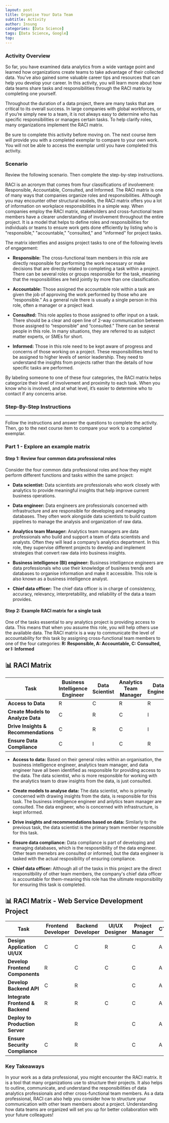 ```yaml
---
layout: post
title: Organise Your Data Team
subtitle: Activity
author: Insung
categories: [Data Science]
tags: [Data Science, Google]
top:
---
```

### Activity Overview

So far, you have examined data analytics from a wide vantage point and learned how organizations create teams to take advantage of their collected data. You’ve also gained some valuable career tips and resources that can help you develop your career. In this activity, you will learn more about how data teams share tasks and responsibilities through the RACI matrix by completing one yourself.

Throughout the duration of a data project, there are many tasks that are critical to its overall success. In large companies with global workforces, or if you’re simply new to a team, it is not always easy to determine who has specific responsibilities or manages certain tasks. To help clarify roles, many organizations implement the RACI matrix.

Be sure to complete this activity before moving on. The next course item will provide you with a completed exemplar to compare to your own work. You will not be able to access the exemplar until you have completed this activity. 

### Scenario
Review the following scenario. Then complete the step-by-step instructions.

RACI is an acronym that comes from four classifications of involvement: Responsible, Accountable, Consulted, and Informed. The RACI matrix is one of many ways that companies organize roles and responsibilities. Although you may encounter other structural models, the RACI matrix offers you a lot of information on workplace responsibilities in a simple way. When companies employ the RACI matrix, stakeholders and cross-functional team members have a clearer understanding of involvement throughout the entire project. It is a model that helps to define roles and responsibilities for individuals or teams to ensure work gets done efficiently by listing who is "responsible," "accountable," "consulted," and "informed" for project tasks.

The matrix identifies and assigns project tasks to one of the following levels of engagement:

- **Responsible:** The cross-functional team members in this role are directly responsible for performing the work necessary or make decisions that are directly related to completing a task within a project. There can be several roles or groups responsible for the task, meaning that the responsibilities are held jointly by more than one classification.

- **Accountable:** Those assigned the accountable role within a task are given the job of approving the work performed by those who are “responsible.” As a general rule there is usually a single person in this role, often a manager or a project lead.

- **Consulted:** This role applies to those assigned to offer input on a task. There should be a clear and open line of 2-way communication between those assigned to “responsible” and “consulted.” There can be several people in this role. In many situations, they are referred to as subject matter experts, or SMEs for short.

- **Informed:** Those in this role need to be kept aware of progress and concerns of those working on a project. These responsibilities tend to be assigned to higher levels of senior leadership. They need to understand the insights from projects rather than the details of how specific tasks are performed. 

By labeling someone to one of these four categories, the RACI matrix helps categorize their level of involvement and proximity to each task. When you know who is involved, and at what level, it’s easier to determine who to contact if any concerns arise.

### Step-By-Step Instructions
---
Follow the instructions and answer the questions to complete the activity. Then, go to the next course item to compare your work to a completed exemplar.

### Part 1 - Explore an example matrix

#### Step 1: Review four common data professional roles

Consider the four common data professional roles and how they might perform different functions and tasks within the same project: 

- **Data scientist:** Data scientists are professionals who work closely with analytics to provide meaningful insights that help improve current business operations.

- **Data engineer:** Data engineers are professionals concerned with infrastructure and are responsible for developing and managing databases. They often work alongside data scientists to build custom pipelines to manage the analysis and organization of raw data.

- **Analytics team Manager:** Analytics team managers are data professionals who build and support a team of data scientists and analysts. Often they will lead a company’s analytics department. In this role, they supervise different projects to develop and implement strategies that convert raw data into business insights.

- **Business intelligence (BI) engineer:** Business intelligence engineers are data professionals who use their knowledge of business trends and databases to organise information and make it accessible. This role is also known as a business intelligence analyst.

- **Chief data officer:** The chief data officer is in charge of consistency, accuracy, relevancy, interpretability, and reliability of the data a team provides. 

#### Step 2: Example RACI matrix for a single task

One of the tasks essential to any analytics project is providing access to data. This means that when you assume this role, you will help others use the available data. The RACI matrix is a way to communicate the level of accountability for this task by assigning cross-functional team members to one of the four categories: **R: Responsible, A: Accountable, C: Consulted, or I: Informed**

## 📊 RACI Matrix

| **Task**                               | **Business Intelligence Engineer** | **Data Scientist** | **Analytics Team Manager** | **Data Engineer** | **Chief Data Officer** |
|---------------------------------------|------------------------------------|--------------------|----------------------------|-------------------|------------------------|
| **Access to Data**                    | R                                  | C                  | R                          | R                 | A                      |
| **Create Models to Analyze Data**     | C                                  | R                  | C                          | I                 | A                      |
| **Drive Insights & Recommendations**  | C                                  | R                  | C                          | I                 | A                      |
| **Ensure Data Compliance**            | C                                  | I                  | C                          | R                 | A                      |

- **Access to data:** Based on their general roles within an organisation, the business intelligence engineer, analytics team manager, and data engineer have all been identified as responsible for providing access to the data. The data scientist, who is more responsible for working with the analytics team to draw insights from the data, is just consulted.

- **Create models to analyse data:** The data scientist, who is primarily concerned with drawing insights from the data, is responsible for this task. The business intelligence engineer and anlytics team manager are consulted. The data engineer, who is concerned with infrastructure, is kept informed.

- **Drive insights and recommendations based on data:** Similarly to the previous task, the data scientist is the primary team member responsible for this task.

- **Ensure data compliance:** Data compliance is part of developing and managing databases, which is the resposnibility of the data engineer. Other team memebrs are consulted or informed, but the data engineer is tasked with the actual resposibility of ensuring compliance. 

- **Chief data officer:** Although all of the tasks in this project are the direct responsitbility of other team members, the company's chief data officer is accountable for them-meaning this role has the ultimate responsibility for ensuring this task is completed.

## 📊 RACI Matrix - Web Service Development Project

| **Task**                           | **Frontend Developer** | **Backend Developer** | **UI/UX Designer** | **Project Manager** | **CTO** |
|-----------------------------------|------------------------|-----------------------|--------------------|---------------------|--------|
| **Design Application UI/UX**      | C                      | C                     | R                  | C                   | A      |
| **Develop Frontend Components**   | R                      | C                     | C                  | C                   | A      |
| **Develop Backend API**           | C                      | R                     |                    | C                   | A      |
| **Integrate Frontend & Backend**  | R                      | R                     | C                  | C                   | A      |
| **Deploy to Production Server**   |                        | R                     |                    | C                   | A      |
| **Ensure Security Compliance**    | C                      | R                     |                    | C                   | A      |


### Key Takeaways
In your work as a data professional, you might encounter the RACI matrix. It is a tool that many organizations use to structure their projects. It also helps to outline, communicate, and understand the responsibilities of data analytics professionals and other cross-functional team members. As a data professional, RACI can also help you consider how to structure your communication with other team members about a project. Understanding how data teams are organized will set you up for better collaboration with your future colleagues!